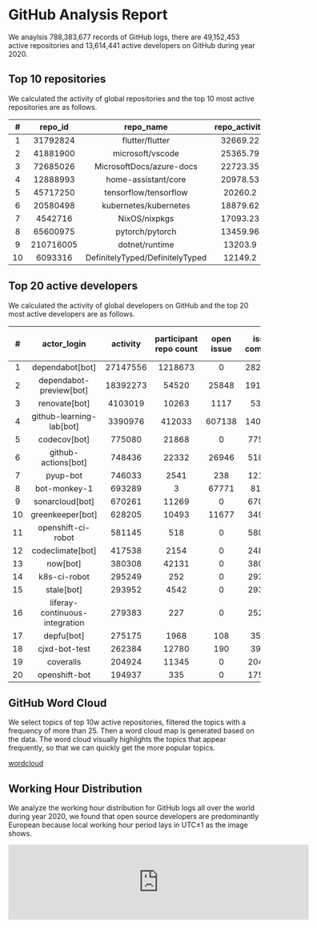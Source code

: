 # GitHub Analysis Report

We anaylsis 788,383,677 records of GitHub logs, there are 49,152,453 active repositories and 13,614,441 active developers on GitHub during year 2020.

## Top 10 repositories

We calculated the activity of global repositories and the top 10 most active repositories are as follows.

| # | repo_id | repo_name | repo_activity | developer_count | open_issue | issue_comment | open_pull | pull_review_comment | merge_pull |
|:--:|:--:|:--:|:--:|:--:|:--:|:--:|:--:|:--:|:--:|
| 1 | 31792824 | flutter/flutter | 32669.22 | 15604 | 13688 | 118014 | 6748 | 17657 | 4641 |
| 2 | 41881900 | microsoft/vscode | 25365.79 | 13083 | 15127 | 93853 | 1680 | 1649 | 1284 |
| 3 | 72685026 | MicrosoftDocs/azure-docs | 22723.35 | 9050 | 11000 | 82189 | 2812 | 816 | 1668 |
| 4 | 12888993 | home-assistant/core | 20978.53 | 7538 | 4949 | 71673 | 7349 | 29360 | 6312 |
| 5 | 45717250 | tensorflow/tensorflow | 20260.2 | 9044 | 5751 | 59234 | 2695 | 7602 | 1978 |
| 6 | 20580498 | kubernetes/kubernetes | 18879.62 | 5763 | 3447 | 227214 | 6413 | 30014 | 4553 |
| 7 | 4542716 | NixOS/nixpkgs | 17093.23 | 2832 | 3973 | 73874 | 17850 | 26549 | 14591 |
| 8 | 65600975 | pytorch/pytorch | 13459.96 | 4451 | 4494 | 63096 | 10837 | 35546 | 325 |
| 9 | 210716005 | dotnet/runtime | 13203.9 | 3450 | 6470 | 76162 | 7003 | 38937 | 6064 |
| 10 | 6093316 | DefinitelyTyped/DefinitelyTyped | 12149.2 | 3743 | 501 | 48914 | 5979 | 6014 | 4975 |


## Top 20 active developers

We calculated the activity of global developers on GitHub and the top 20 most active developers are as follows.

| # | actor_login | activity | participant repo count | open issue | issue comment | open pull | pull review comment | pull merged |
|:--:|:--:|:--:|:--:|:--:|:--:|:--:|:--:|:--:|
| 1 | dependabot[bot] | 27147556 | 1218673 | 0 | 2820280 | 7136382 | 0 | 583626 |
| 2 | dependabot-preview[bot] | 18392273 | 54520 | 25848 | 1916456 | 3235007 | 0 | 1343820 |
| 3 | renovate[bot] | 4103019 | 10263 | 1117 | 53818 | 568489 | 0 | 468300 |
| 4 | github-learning-lab[bot] | 3390976 | 412033 | 607138 | 1404339 | 78075 | 47429 | 69684 |
| 5 | codecov[bot] | 775080 | 21868 | 0 | 775080 | 0 | 0 | 0 |
| 6 | github-actions[bot] | 748436 | 22332 | 26946 | 518760 | 22541 | 8874 | 14533 |
| 7 | pyup-bot | 746033 | 2541 | 238 | 121345 | 166624 | 0 | 24868 |
| 8 | bot-monkey-1 | 693289 | 3 | 67771 | 81939 | 82082 | 6218 | 40938 |
| 9 | sonarcloud[bot] | 670261 | 11269 | 0 | 670261 | 0 | 0 | 0 |
| 10 | greenkeeper[bot] | 628205 | 10493 | 11677 | 349854 | 49439 | 0 | 21336 |
| 11 | openshift-ci-robot | 581145 | 518 | 0 | 580633 | 0 | 128 | 0 |
| 12 | codeclimate[bot] | 417538 | 2154 | 0 | 248010 | 0 | 42382 | 0 |
| 13 | now[bot] | 380308 | 42131 | 0 | 380308 | 0 | 0 | 0 |
| 14 | k8s-ci-robot | 295249 | 252 | 0 | 293283 | 206 | 82 | 204 |
| 15 | stale[bot] | 293952 | 4542 | 0 | 293952 | 0 | 0 | 0 |
| 16 | liferay-continuous-integration | 279383 | 227 | 0 | 252827 | 8852 | 0 | 0 |
| 17 | depfu[bot] | 275175 | 1968 | 108 | 35025 | 51568 | 0 | 17046 |
| 18 | cjxd-bot-test | 262384 | 12780 | 190 | 39474 | 32030 | 0 | 25288 |
| 19 | coveralls | 204924 | 11345 | 0 | 204924 | 0 | 0 | 0 |
| 20 | openshift-bot | 194937 | 335 | 0 | 175864 | 2481 | 0 | 2326 |


## GitHub Word Cloud

We select topics of top 10w active repositories, filtered the topics with a frequency of more than 25. Then a word cloud map is generated based on the data. The word cloud visually highlights the topics that appear frequently, so that we can quickly get the more popular topics.

[wordcloud](/word-cloud.html ':include')

## Working Hour Distribution

We analyze the working hour distribution for GitHub logs all over the world during year 2020, we found that open source developers are predominantly European because local working hour period lays in UTC±1 as the image shows.

<embed src="http://gar2020.opensource-service.cn/svgrenderer/github/X-lab2017/github-analysis-report?path=sqls/working-hour-distribution/image.svg&data=[2,2,3,3,3,4,5,6,8,7,7,7,8,10,10,10,10,9,8,8,7,6,5,4,3,4,4,3,3,3,5,6,7,8,7,6,8,9,10,10,9,9,8,8,7,7,5,4,4,4,4,4,3,3,5,6,7,7,7,6,7,9,10,9,9,8,8,7,7,6,5,4,3,3,4,3,3,3,5,6,8,8,7,7,8,9,10,10,10,9,9,8,7,6,5,4,3,3,4,4,3,3,5,6,7,7,7,6,7,8,9,9,9,8,7,6,6,6,4,3,2,2,2,1,1,1,1,2,2,2,2,2,3,4,5,5,4,4,4,3,3,2,1,1,1,1,1,1,1,1,1,1,2,2,3,3,4,4,5,5,5,5,4,4,3,3,2,1]&lang=en" style="width:600" />
